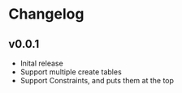# Changelog

## v0.0.1

- Inital release
- Support multiple create tables
- Support Constraints, and puts them at the top
